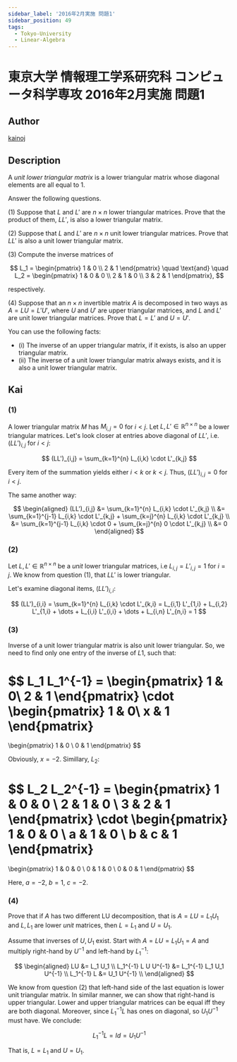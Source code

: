 ```yaml
---
sidebar_label: '2016年2月実施 問題1'
sidebar_position: 49
tags:
  - Tokyo-University
  - Linear-Algebra
---
```

# 東京大学 情報理工学系研究科 コンピュータ科学専攻 2016年2月実施 問題1

## **Author**
[kainoj](https://github.com/kainoj/utokyo-cs)

## **Description**
A *unit lower triangular matrix* is a lower triangular matrix whose diagonal elements are all equal to $1$.

Answer the following questions.

(1) Suppose that $L$ and $L'$ are $n \times n$ lower triangular matrices. Prove that the product of them, $LL'$, is also a lower triangular matrix.

(2) Suppose that $L$ and $L'$ are $n \times n$ unit lower triangular matrices. Prove that $LL'$ is also a unit lower triangular matrix.

(3) Compute the inverse matrices of

$$
L_1 = \begin{pmatrix} 1 & 0 \\ 2 & 1 \end{pmatrix} \quad \text{and} \quad L_2 = \begin{pmatrix} 1 & 0 & 0 \\ 2 & 1 & 0 \\ 3 & 2 & 1 \end{pmatrix},
$$

respectively.

(4) Suppose that an $n \times n$ invertible matrix $A$ is decomposed in two ways as $A = LU = L'U'$, where $U$ and $U'$ are upper triangular matrices, and $L$ and $L'$ are unit lower triangular matrices. Prove that $L = L'$ and $U = U'$.

You can use the following facts:

- (i) The inverse of an upper triangular matrix, if it exists, is also an upper triangular matrix.
- (ii) The inverse of a unit lower triangular matrix always exists, and it is also a unit lower triangular matrix.

## **Kai**
### (1)
A lower triangular matrix $M$ has $M_{i,j} = 0$ for $i < j$.
Let $L, L' \in \mathbb{R}^{n\times n}$ be a lower triangular matrices.
Let's look closer at entries above diagonal of $LL'$, i.e. $(LL')_{i,j}$ for $i<j$:

$$
(LL')_{i,j} = \sum_{k=1}^{n} L_{i,k} \cdot L'_{k,j}
$$

Every item of the summation yields either $i<k$ or $k<j$.
Thus,  $(LL')_{i,j} = 0$ for $i<j$.

The same another way:

$$
\begin{aligned}
    (LL')_{i,j} &= \sum_{k=1}^{n} L_{i,k} \cdot L'_{k,j} \\
                &= \sum_{k=1}^{j-1} L_{i,k} \cdot L'_{k,j} + \sum_{k=j}^{n} L_{i,k} \cdot L'_{k,j} \\
                &= \sum_{k=1}^{j-1} L_{i,k} \cdot 0 + \sum_{k=j}^{n} 0 \cdot L'_{k,j} \\
                &= 0
\end{aligned}
$$

### (2)
Let $L, L' \in \mathbb{R}^{n\times n}$ be a *unit* lower triangular matrices, i.e $L_{i,j} = L'_{i,j} = 1$ for $i = j$.
We know from question (1), that $LL'$ is lower triangular.

Let's examine diagonal items, $(LL')_{i,i}$:

$$
(LL')_{i,i} = \sum_{k=1}^{n} L_{i,k} \cdot L'_{k,i} = L_{i,1} L'_{1,i} + L_{i,2} L'_{1,i} + \dots + L_{i,i} L'_{i,i} + \dots + L_{i,n} L'_{n,i} = 1
$$


### (3)
Inverse of a unit lower triangular matrix is also unit lower triangular.
So, we need to find only one entry of the inverse of $L1$, such that:

$$
L_1 L_1^{-1} =
\begin{pmatrix}
1 & 0\\
2 & 1
\end{pmatrix}
\cdot
\begin{pmatrix}
1 & 0\\
x & 1
\end{pmatrix}
=
\begin{pmatrix}
1 & 0 \\
0 & 1
\end{pmatrix}
$$

Obviously, $x=-2$. Simillary, $L_2$:

$$
L_2 L_2^{-1} =
\begin{pmatrix}
1 & 0 & 0 \\
2 & 1 & 0 \\
3 & 2 & 1
\end{pmatrix}
\cdot
\begin{pmatrix}
1 & 0 & 0 \\
a & 1 & 0 \\
b & c & 1
\end{pmatrix}
=
\begin{pmatrix}
1 & 0 & 0 \\
0 & 1 & 0 \\
0 & 0 & 1
\end{pmatrix}
$$

Here, $a = -2$, $b = 1$, $c = -2$.

### (4)
Prove that if $A$ has two different LU decomposition, that is $A = LU = L_1U_1$ and $L, L_1$ are lower *unit* matrices, then $L=L_1$ and $U=U_1$.

Assume that inverses of $U, U_1$ exist.
Start with $A= LU = L_1 U_1 = A$ and multiply right-hand by $U^{-1}$ and left-hand by $L_1^{-1}$:

$$
\begin{aligned}
    LU &= L_1 U_1 \\
    L_1^{-1} L U U^{-1} &= L_1^{-1} L_1 U_1 U^{-1} \\
    L_1^{-1} L  &=  U_1 U^{-1} \\
\end{aligned}
$$

We know from question (2) that left-hand side of the last equation is lower unit triangular matrix.
In similar manner, we can show that right-hand is upper triangular.
Lower and upper triangular matrices can be equal iff they are both diagonal.
Moreover, since $L_1^{-1} L$ has ones on diagonal, so $U_1 U^{-1}$ must have.
We conclude:

$$
L_1^{-1} L = Id = U_1 U^{-1}
$$

That is, $L = L_1$ and $U = U_1$.
